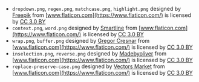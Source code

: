 
- `dropdown.png`, `regex.png`, `matchcase.png`, `highlight.png` designed by [Freepik](http://www.freepik.com/)
 from [www.flaticon.com](https://www.flaticon.com/) is licensed by [CC 3.0 BY](http://creativecommons.org/licenses/by/3.0/)
- `context.png`, `word.png` designed by [Smartline](https://www.flaticon.com/authors/smartline)
 from [www.flaticon.com](https://www.flaticon.com/) is licensed by [CC 3.0 BY](http://creativecommons.org/licenses/by/3.0/)
- `wrap.png`, `buffer.png` designed by [Gregor Cresnar](https://www.flaticon.com/authors/gregor-cresnar)
 from [www.flaticon.com](https://www.flaticon.com/) is licensed by [CC 3.0 BY](http://creativecommons.org/licenses/by/3.0/)
- `inselection.png`, `reverse.png` designed by [Madebyoliver](https://www.flaticon.com/authors/madebyoliver)
 from [www.flaticon.com](https://www.flaticon.com/) is licensed by [CC 3.0 BY](http://creativecommons.org/licenses/by/3.0/)
- `replace-preserve-case.png` designed by [Vectors Market](https://www.flaticon.com/authors/vectors-market)
 from [www.flaticon.com](https://www.flaticon.com/) is licensed by [CC 3.0 BY](http://creativecommons.org/licenses/by/3.0/)

